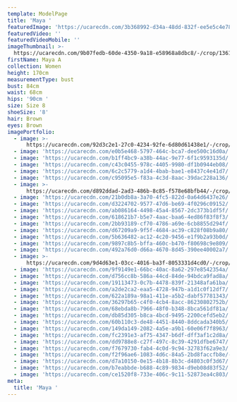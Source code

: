 ```yaml
---
template: ModelPage
title: 'Maya '
featuredImage: 'https://ucarecdn.com/3b368992-d34a-48dd-832f-ee5e5c4e7879/'
featuredVideo: ''
featuredVideoMobile: ''
imageThumbnail: >-
  https://ucarecdn.com/9b07fedb-60de-4350-9a18-e58968a8dbc8/-/crop/1361x1917/150,0/-/preview/
firstName: Maya A
collection: Women
height: 170cm
measurementType: bust
bust: 84cm
waist: 68cm
hips: '90cm '
size: Size 8
shoeSize: '8'
hair: Brown
eyes: Brown
imagePortfolio:
  - image: >-
      https://ucarecdn.com/92d3c2e1-27c0-4234-92fe-6d80d61438e1/-/crop/1218x1917/236,0/-/preview/
  - image: 'https://ucarecdn.com/e0b5e468-5797-464c-bca7-dee500c16d0a/'
  - image: 'https://ucarecdn.com/b1ff4bc9-a38b-44ac-9e77-6f1c9593135d/'
  - image: 'https://ucarecdn.com/c43c0455-978c-4405-9980-df1b0944eb08/'
  - image: 'https://ucarecdn.com/6c2c5779-a1d4-4bab-bae1-e8437c4e41d7/'
  - image: 'https://ucarecdn.com/c95095e5-f83a-4c3d-8aac-39dac228a136/'
  - image: >-
      https://ucarecdn.com/d892ddad-2ad3-486b-8c85-f578e68bfb44/-/crop/482x692/62,16/-/preview/
  - image: 'https://ucarecdn.com/21b0db8a-3a70-4fc5-822d-0a64d6437e26/'
  - image: 'https://ucarecdn.com/d3224702-9577-47d6-be69-4f0296c09152/'
  - image: 'https://ucarecdn.com/ab086164-4498-45a4-8567-2dc373b1df5f/'
  - image: 'https://ucarecdn.com/618621b7-b5e7-4aac-baa6-4ed86f83f8f3/'
  - image: 'https://ucarecdn.com/2bb93189-cf70-4786-a69e-6cb8855d294f/'
  - image: 'https://ucarecdn.com/d67209a9-9f5f-4684-ac39-c828f08b9a80/'
  - image: 'https://ucarecdn.com/5b636482-ac12-4c20-9456-e1f9b2a93b0d/'
  - image: 'https://ucarecdn.com/9897c8b5-bffa-460c-b470-f80698c9e809/'
  - image: 'https://ucarecdn.com/492a76d0-d66a-4670-8d45-390ee40002a7/'
  - image: >-
      https://ucarecdn.com/9d4d63e1-03cc-4016-ba3f-8053331d4cd0/-/crop/1788x2790/298,195/-/preview/
  - image: 'https://ucarecdn.com/9f9149e1-66bc-40ac-8a62-297e8542354a/'
  - image: 'https://ucarecdn.com/d756cc8b-586a-44cd-84de-94bdca9fad8a/'
  - image: 'https://ucarecdn.com/19113473-0c7b-4478-839f-21348afa61ba/'
  - image: 'https://ucarecdn.com/a2de2ca2-eaa5-4728-947b-a1d1c0f12df7/'
  - image: 'https://ucarecdn.com/622a189a-98a1-411e-a5b2-dabf57781343/'
  - image: 'https://ucarecdn.com/36297b65-c4f0-4cb4-8acc-86230802752b/'
  - image: 'https://ucarecdn.com/68ebda8b-7966-48f0-b348-8bca561df81a/'
  - image: 'https://ucarecdn.com/db85d305-b8ca-4bcd-9495-2200cefd5eb2/'
  - image: 'https://ucarecdn.com/60b110c3-de48-4451-8440-8ddcada340b5/'
  - image: 'https://ucarecdn.com/149da149-2082-4a5e-a9b1-60e06f7f8963/'
  - image: 'https://ucarecdn.com/fc2391e3-af75-4347-b6df-dff3af1c2d8a/'
  - image: 'https://ucarecdn.com/dd9788e8-c27f-497c-8c39-4291dfbe6747/'
  - image: 'https://ucarecdn.com/f7679730-fab4-4c0d-9c94-32783f62a9e3/'
  - image: 'https://ucarecdn.com/f2f96ae6-1083-4d6c-84a5-2bd8faccfb8e/-/preview/'
  - image: 'https://ucarecdn.com/d7a10150-0e15-4b18-8b3c-d4803c0f3d67/'
  - image: 'https://ucarecdn.com/b7eabbde-b688-4c89-9834-d9eb08d83f52/'
  - image: 'https://ucarecdn.com/ce1520f8-733e-406c-9c11-52873ea4c803/'
meta:
  title: 'Maya '
---
```


